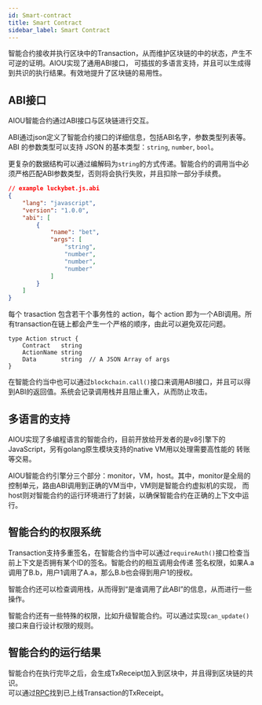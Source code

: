 ```yaml
---
id: Smart-contract
title: Smart Contract
sidebar_label: Smart Contract
---
```


智能合约接收并执行区块中的Transaction，从而维护区块链的中的状态，产生不可逆的证明。AIOU实现了通用ABI接口，
可插拔的多语言支持，并且可以生成得到共识的执行结果。有效地提升了区块链的易用性。

## ABI接口
AIOU智能合约通过ABI接口与区块链进行交互。

ABI通过json定义了智能合约接口的详细信息，包括ABI名字，参数类型列表等。ABI 的参数类型可以支持 JSON 的基本类型：`string`, `number`, `bool`。

更复杂的数据结构可以通过编解码为`string`的方式传递。智能合约的调用当中必须严格匹配ABI参数类型，否则将会执行失败，并且扣除一部分手续费。

```json
// example luckybet.js.abi
{
    "lang": "javascript",
    "version": "1.0.0",
    "abi": [
        {
            "name": "bet",
            "args": [
                "string",
                "number",
                "number",
                "number"
            ]
        }
    ]
}
```

每个 trasaction 包含若干个事务性的 action，每个 action 即为一个ABI调用。所有transaction在链上都会产生一个严格的顺序，由此可以避免双花问题。

```golang
type Action struct {
	Contract   string  
	ActionName string
	Data       string  // A JSON Array of args
}
```

在智能合约当中也可以通过`blockchain.call()`接口来调用ABI接口，并且可以得到ABI的返回值。系统会记录调用栈并且阻止重入，从而防止攻击。

## 多语言的支持

AIOU实现了多编程语言的智能合约，目前开放给开发者的是v8引擎下的JavaScript，另有golang原生模块支持的native VM用以处理需要高性能的
转账等交易。

AIOU智能合约引擎分三个部分：monitor，VM，host。其中，monitor是全局的控制单元，路由ABI调用到正确的VM当中，VM则是智能合约虚拟机的实现，
而host则对智能合约的运行环境进行了封装，以确保智能合约在正确的上下文中运行。

## 智能合约的权限系统

Transaction支持多重签名，在智能合约当中可以通过```requireAuth()```接口检查当前上下文是否拥有某个ID的签名。智能合约的相互调用会传递
签名权限，如果A.a调用了B.b，用户1调用了A.a，那么B.b也会得到用户1的授权。

智能合约还可以检查调用栈，从而得到“是谁调用了此ABI”的信息，从而进行一些操作。

智能合约还有一些特殊的权限，比如升级智能合约。可以通过实现```can_update()```接口来自行设计权限的规则。

## 智能合约的运行结果

智能合约在执行完毕之后，会生成TxReceipt加入到区块中，并且得到区块链的共识。   
可以通过[RPC](6-reference/API.md#gettxreceiptbytxhash-hash)找到已上线Transaction的TxReceipt。
